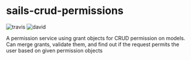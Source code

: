 # sails-crud-permissions
![travis](https://travis-ci.org/arryon/sails-crud-permissions.svg?branch=master)
![david](https://david-dm.org/arryon/sails-crud-permissions.svg)

A permission service using grant objects for CRUD permission on models. Can merge grants, validate them, and find out if the request permits the user based on given permission objects

